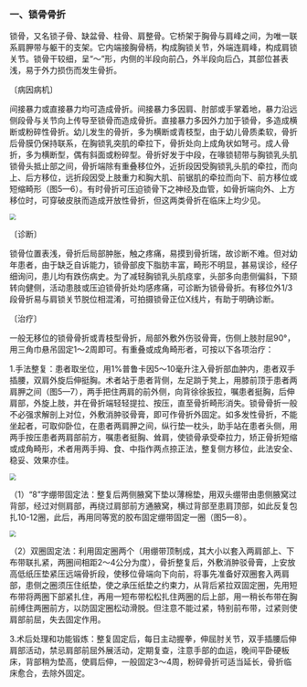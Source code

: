 ### 一、锁骨骨折

锁骨，又名锁子骨、缺盆骨、柱骨、肩整骨。它桥架于胸骨与肩峰之间，为唯一联系肩胛带与躯干的支架。它内端接胸骨柄，构成胸锁关节，外端连肩峰，构成肩锁关节。锁骨干较细，呈“〜”形，内侧的半段向前凸，外半段向后凸，其部位甚表浅，易于外力损伤而发生骨折。

〔病因病机〕

间接暴力或直接暴力均可造成骨折。间接暴力多因肩、肘部或手掌着地，暴力沿远侧段骨与关节向上传导至锁骨而造成骨折。直接暴力多因外力加于锁骨，多造成横断或粉碎性骨折。幼儿发生的骨折，多为横断或青枝型，由于幼儿骨质柔软，骨折后骨膜仍保持联系，在胸锁乳突肌的牵拉下，骨折处向上成角状如弩弓。成人骨折，多为横断型，偶有斜面或粉碎型。骨折好发于中段，在喙锁韧带与胸锁乳头肌锁骨头抵止部之间，骨折端除有重叠移位外，近折段因受胸锁乳头肌的牵拉，而向上、后方移位，远折段因受上肢重力和胸大肌、前锯肌的牵拉而向下、前方移位或短缩畸形（图5—6）。有时骨折可压迫锁骨下之神经及血管，如骨折端向外、上方移位时，可穿破皮肤而造成开放性骨折，但这两类骨折在临床上均少见。

<img src="./img/5-6.jpg" style="zoom:70%;" />

〔诊断〕

锁骨位置表浅，骨折后局部肿胀，触之疼痛，易摸到骨折瑞，故诊断不难。但对幼年患者，由于缺乏自诉能力，锁骨部皮下脂肪丰富，畸形不明显，甚易误诊，经仔细询问，患儿均有跌伤病史。为了减轻胸锁乳头肌痉挛，头部多向患侧偏斜，下颏转向健侧，活动患肢或压迫锁骨折处均感疼痛，可诊断为锁骨骨折。有移位外1/3段骨折易与肩锁关节脱位相混淆，可拍摄锁骨正位X线片，有助于明确诊断。

〔治疗〕

一般无移位的锁骨骨折或青枝型骨折，局部外敷外伤驳骨膏，伤侧上肢肘屈90°，用三角巾悬吊固定1〜2周即可。有重叠或成角畸形者，可按以下各项治疗：

1.手法整复：患者取坐位，用1%普鲁卡因5〜10毫升注入骨折部血肿内，患者双手插腰，双肩外旋后伸挺胸。术者站于患者背侧，左足䠀于凳上，用膝前顶于患者两肩胛之间（图5—7），两手把住两肩的前外侧，向背徐徐扳拉，嘱患者挺胸，后伸肩部，外旋上肢，并在骨折端轻轻提拉、按压，直至骨折畸形消失。锁骨骨折一般不必强求解剖上对位，外敷消肿驳骨膏，即可作骨折外固定。如多发性骨折，不能坐起者，可取仰卧位，在患者两肩胛之间，纵行垫一枕头，助手站在患者头侧，用两手按压患者两肩部前方，嘱患者挺胸、耸肩，使锁骨承受牵拉力，矫正骨折短缩或成角畸形，术者用两手拇、食、中指作两点捺正法，整复侧方移位，此法安全、稳妥、效果亦佳。

<img src="./img/5-7.jpg" style="zoom:70%;" />

（1）“8”字绷带固定法：整复后两侧腋窝下垫以薄棉垫，用双头绷带由患侧腋窝过背部，经过对侧肩部，再绕过肩部前方通腋窝，横过背部至患肩顶部，如此反复包扎10-12圈，此后，再用同等宽的胶布固定绷带固定一圈（图5—8）。

<img src="./img/5-8.jpg" style="zoom:70%;" />

（2）双圈固定法：利用固定圈两个（用绷带顶制成，其大小以套入两肩部上、下布带联扎紧，两圈间相距2〜4公分为度），骨折整复后，外敷消肿驳骨膏，上安放高低纸压垫紧压远端骨折段，使移位骨端向下向前，将事先准备好双圈套入两肩部，患侧之圈须压住纸垫，使之承压纸垫之约束力，从背后紧拉双固定圈，先用短布带将两圈下部紧扎住，再用一短布带松松扎住两圈的后上部，用一稍长布带在胸前缚住两圈前方，以防固定圈松动滑脱。但注意不能过紧，特别前布带，过紧则使肩部前屈，失去固定作用。

3.术后处理和功能锻炼：整复固定后，每日主动握拳，伸屈肘关节，双手插腰后伸肩部活动，禁忌肩部前屈外展活动，定期复查，注意手部的血运，晚间平卧硬板床，背部稍为垫高，使肩后伸，一般固定3〜4周，粉碎骨折可适当延长，骨折临床愈合，去除外固定。
